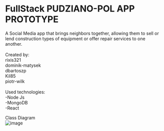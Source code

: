 # FullStack PUDZIANO-POL APP PROTOTYPE

A Social Media app that brings neighbors together, allowing them to sell or lend construction types of equipment or offer repair services to one another.
<br/>
<br/>
Created by:
<br/>
rixis321
<br/>
dominik-matysek
<br/>
dbartoszp
<br/>
Kil85
<br/>
piotr-wilk
<br/>
<br/>
Used technologies:
<br/>
-Node Js
<br/>
-MongoDB
<br/>
-React
<br/>

Class Diagram
<br/>
![image](https://user-images.githubusercontent.com/58139675/225703836-235dcfca-bd39-4fc1-b048-2227af074573.png)
